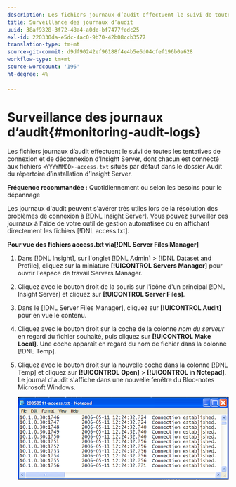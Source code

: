 ```yaml
---
description: Les fichiers journaux d’audit effectuent le suivi de toutes les tentatives de connexion et de déconnexion d’Insight Server, dont chacun est connecté aux fichiers <AAAAMMJJ>-access.txt situés par défaut dans le dossier Audit du répertoire d’installation d’Insight Server.
title: Surveillance des journaux d’audit
uuid: 38af9328-3f72-48a4-a0de-bf7477fedc25
exl-id: 220330da-e5dc-4ac0-9b70-42b08ccb3577
translation-type: tm+mt
source-git-commit: d9df90242ef96188f4e4b5e6d04cfef196b0a628
workflow-type: tm+mt
source-wordcount: '196'
ht-degree: 4%

---
```


# Surveillance des journaux d’audit{#monitoring-audit-logs}

Les fichiers journaux d’audit effectuent le suivi de toutes les tentatives de connexion et de déconnexion d’Insight Server, dont chacun est connecté aux fichiers `<YYYYMMDD>-access.txt` situés par défaut dans le dossier Audit du répertoire d’installation d’Insight Server.

**Fréquence recommandée :** Quotidiennement ou selon les besoins pour le dépannage

Les journaux d&#39;audit peuvent s&#39;avérer très utiles lors de la résolution des problèmes de connexion à [!DNL Insight Server]. Vous pouvez surveiller ces journaux à l&#39;aide de votre outil de gestion automatisée ou en affichant directement les fichiers [!DNL access.txt].

**Pour vue des fichiers access.txt via[!DNL Server Files Manager]**

1. Dans [!DNL Insight], sur l&#39;onglet [!DNL Admin] > [!DNL Dataset and Profile], cliquez sur la miniature **[!UICONTROL Servers Manager]** pour ouvrir l&#39;espace de travail Servers Manager.
1. Cliquez avec le bouton droit de la souris sur l&#39;icône d&#39;un principal [!DNL Insight Server] et cliquez sur **[!UICONTROL Server Files]**.
1. Dans le [!DNL Server Files Manager], cliquez sur **[!UICONTROL Audit]** pour en vue le contenu.
1. Cliquez avec le bouton droit sur la coche de la colonne *nom du serveur* en regard du fichier souhaité, puis cliquez sur **[!UICONTROL Make Local]**. Une coche apparaît en regard du nom de fichier dans la colonne [!DNL Temp].
1. Cliquez avec le bouton droit sur la nouvelle coche dans la colonne [!DNL Temp] et cliquez sur **[!UICONTROL Open]** > **[!UICONTROL in Notepad]**. Le journal d&#39;audit s&#39;affiche dans une nouvelle fenêtre du Bloc-notes Microsoft Windows.

   ![Infos sur l’étape](assets/cfg_accesscontrol_accessFile.png)
